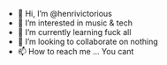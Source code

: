 - 👋 Hi, I’m @henrivictorious
- 👀 I’m interested in music & tech
- 🌱 I’m currently learning fuck all
- 💞️ I’m looking to collaborate on nothing
- 📫 How to reach me ... You cant

<!---
henrivictorious/henrivictorious is a ✨ special ✨ repository because its `README.md` (this file) appears on your GitHub profile.
You can click the Preview link to take a look at your changes.
--->
